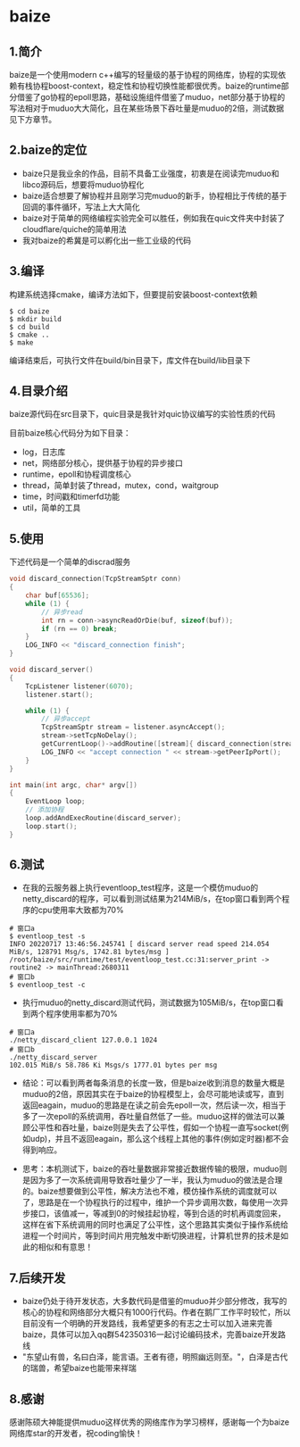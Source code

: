 # baize
## 1.简介
baize是一个使用modern c++编写的轻量级的基于协程的网络库，协程的实现依赖有栈协程boost-context，稳定性和协程切换性能都很优秀。baize的runtime部分借鉴了go协程的epoll思路，基础设施组件借鉴了muduo，net部分基于协程的写法相对于muduo大大简化，且在某些场景下吞吐量是muduo的2倍，测试数据见下方章节。

## 2.baize的定位
- baize只是我业余的作品，目前不具备工业强度，初衷是在阅读完muduo和libco源码后，想要将muduo协程化
- baize适合想要了解协程并且刚学习完muduo的新手，协程相比于传统的基于回调的事件循环，写法上大大简化
- baize对于简单的网络编程实验完全可以胜任，例如我在quic文件夹中封装了cloudflare/quiche的简单用法
- 我对baize的希冀是可以孵化出一些工业级的代码

## 3.编译
构建系统选择cmake，编译方法如下，但要提前安装boost-context依赖
```shell
$ cd baize
$ mkdir build
$ cd build
$ cmake ..
$ make
```
编译结束后，可执行文件在build/bin目录下，库文件在build/lib目录下

## 4.目录介绍
baize源代码在src目录下，quic目录是我针对quic协议编写的实验性质的代码

目前baize核心代码分为如下目录：
- log，日志库
- net，网络部分核心，提供基于协程的异步接口
- runtime，epoll和协程调度核心
- thread，简单封装了thread，mutex，cond，waitgroup
- time，时间戳和timerfd功能
- util，简单的工具

## 5.使用
下述代码是一个简单的discrad服务
```cpp
void discard_connection(TcpStreamSptr conn)
{
    char buf[65536];
    while (1) {
        // 异步read
        int rn = conn->asyncReadOrDie(buf, sizeof(buf));
        if (rn == 0) break;
    }
    LOG_INFO << "discard_connection finish";
}

void discard_server()
{
    TcpListener listener(6070);
    listener.start();

    while (1) {
        // 异步accept
        TcpStreamSptr stream = listener.asyncAccept();
        stream->setTcpNoDelay();
        getCurrentLoop()->addRoutine([stream]{ discard_connection(stream); });
        LOG_INFO << "accept connection " << stream->getPeerIpPort();
    }
}

int main(int argc, char* argv[])
{
    EventLoop loop;
    // 添加协程
    loop.addAndExecRoutine(discard_server);
    loop.start();
}
```

## 6.测试
- 在我的云服务器上执行eventloop_test程序，这是一个模仿muduo的netty_discard的程序，可以看到测试结果为214MiB/s，在top窗口看到两个程序的cpu使用率大致都为70%
```shell
# 窗口a
$ eventloop_test -s
INFO 20220717 13:46:56.245741 [ discard server read speed 214.054 MiB/s, 128791 Msg/s, 1742.81 bytes/msg ] /root/baize/src/runtime/test/eventloop_test.cc:31:server_print -> routine2 -> mainThread:2680311 
# 窗口b
$ eventloop_test -c
```
- 执行muduo的netty_discard测试代码，测试数据为105MiB/s，在top窗口看到两个程序使用率都为70%
```shell
# 窗口a
./netty_discard_client 127.0.0.1 1024
# 窗口b
./netty_discard_server
102.015 MiB/s 58.786 Ki Msgs/s 1777.01 bytes per msg
```
- 结论：可以看到两者每条消息的长度一致，但是baize收到消息的数量大概是muduo的2倍，原因其实在于baize的协程模型上，会尽可能地读或写，直到返回eagain，muduo的思路是在读之前会先epoll一次，然后读一次，相当于多了一次epoll的系统调用，吞吐量自然低了一些。muduo这样的做法可以兼顾公平性和吞吐量，baize则是失去了公平性，假如一个协程一直写socket(例如udp)，并且不返回eagain，那么这个线程上其他的事件(例如定时器)都不会得到响应。

- 思考：本机测试下，baize的吞吐量数据非常接近数据传输的极限，muduo则是因为多了一次系统调用导致吞吐量少了一半，我认为muduo的做法是合理的。baize想要做到公平性，解决方法也不难，模仿操作系统的调度就可以了，思路是在一个协程执行的过程中，维护一个异步调用次数，每使用一次异步接口，该值减一，等减到0的时候挂起协程，等到合适的时机再调度回来，这样在省下系统调用的同时也满足了公平性，这个思路其实类似于操作系统给进程一个时间片，等到时间片用完触发中断切换进程，计算机世界的技术是如此的相似和有意思！

## 7.后续开发
- baize仍处于待开发状态，大多数代码是借鉴的muduo并少部分修改，我写的核心的协程和网络部分大概只有1000行代码。作者在鹅厂工作平时较忙，所以目前没有一个明确的开发路线，我希望更多的有志之士可以加入进来完善baize，具体可以加入qq群542350316一起讨论编码技术，完善baize开发路线
- "东望山有兽，名曰白泽，能言语。王者有德，明照幽远则至。"，白泽是古代的瑞兽，希望baize也能带来祥瑞

## 8.感谢

感谢陈硕大神能提供muduo这样优秀的网络库作为学习榜样，感谢每一个为baize网络库star的开发者，祝coding愉快！